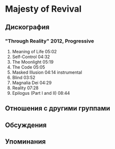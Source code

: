 # Majesty of Revival



## Дискография

### "Through Reality" 2012, Progressive

1. Meaning of Life	05:02	 
2. Self-Control	04:32	 
3. The Moonlight	05:19	 
4. The Code	05:05	 
5. Masked Illusion	04:14	  instrumental
6. Blind	03:52	 
7. Magnalia Dei	04:29	 
8. Reality	07:28	 
9. Epilogus (Part I and II)	08:44


## Отношения с другими группами


## Обсуждения


## Упоминания

